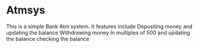 # Atmsys
This is a simple Bank Atm system.
It features include
Depositing money and updating the balance
Withdrawing money In multiples of 500 and updating the balance
checking the balance

